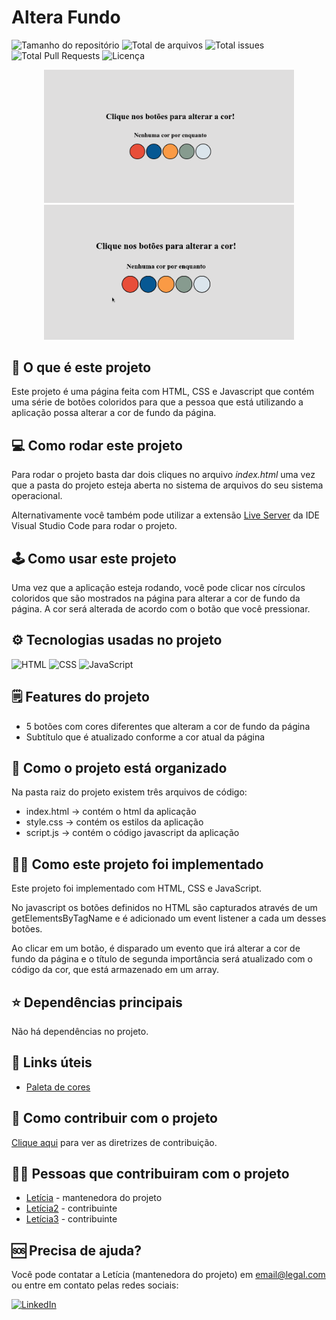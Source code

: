 # Altera Fundo

![Tamanho do repositório](https://img.shields.io/github/repo-size/barbaradantas030/altera-fundo?style=plastic)
![Total de arquivos](https://img.shields.io/github/directory-file-count/barbaradantas030/altera-fundo?type=file&style=plastic)
![Total issues](https://img.shields.io/gitea/issues/all/barbaradantas030/altera-fundo?style=plastic)
![Total Pull Requests](https://img.shields.io/gitea/pull-requests/all/barbaradantas030/altera-fundo?style=plastic)
![Licença](https://img.shields.io/github/license/barbaradantas030/altera-fundo?style=plastic)



<p align="center">
<img src="./imagens/imagem1.png" alt="Tela inicial" width="400px"></img>
<img src="./imagens/capa.gif" alt="Aplicação funcionando" width="400px"></img>
</p>


## 🤔 O que é este projeto 
Este projeto é uma página feita com HTML, CSS e Javascript que contém uma série de botões coloridos para que a pessoa que está utilizando a aplicação possa alterar a cor de fundo da página.

## 💻 Como rodar este projeto
Para rodar o projeto basta dar dois cliques no arquivo *index.html* uma vez que a pasta do projeto esteja aberta no sistema de arquivos do seu sistema operacional.

Alternativamente você também pode utilizar a extensão [Live Server](https://marketplace.visualstudio.com/items?itemName=ritwickdey.LiveServer) da IDE Visual Studio Code para rodar o projeto.

## 🕹️ Como usar este projeto
Uma vez que a aplicação esteja rodando, você pode clicar nos círculos coloridos que são mostrados na página para alterar a cor de fundo da página. A cor será alterada de acordo com o botão que você pressionar.

## ⚙️ Tecnologias usadas no projeto
![HTML](https://img.shields.io/badge/HTML5-E34F26?style=plastic&logo=html5&logoColor=white)
![CSS](https://img.shields.io/badge/CSS3-1572B6?style=plastic&logo=css3&logoColor=white)
![JavaScript](https://img.shields.io/badge/JavaScript-323330?style=plastic&logo=javascript&logoColor=F7DF1E)

## 🗒️ Features do projeto
- 5 botões com cores diferentes que alteram a cor de fundo da página
- Subtítulo que é atualizado conforme a cor atual da página
  
## 📁 Como o projeto está organizado 
Na pasta raiz do projeto existem três arquivos de código:
- index.html -> contém o html da aplicação
- style.css -> contém os estilos da aplicação
- script.js -> contém o código javascript da aplicação

## 👨‍💻 Como este projeto foi implementado
Este projeto foi implementado com HTML, CSS e JavaScript.

No javascript os botões definidos no HTML são capturados através de um getElementsByTagName e é adicionado um event listener a cada um desses botões.

Ao clicar em um botão, é disparado um evento que irá alterar a cor de fundo da página e o título de segunda importância será atualizado com o código da cor, que está armazenado em um array.

## ⭐ Dependências principais
Não há dependências no projeto.

## 💎 Links úteis
- [Paleta de cores](https://coolors.co/palette/d94e33-2c5697-ed9b33-8a9b8e-2d2926-f4e5de-dde5ed-f8f1e0-d7d2cb-dfdede)

## 🤝 Como contribuir com o projeto
[Clique aqui](./CONTRIBUTING.md) para ver as diretrizes de contribuição.

## 👩‍💻 Pessoas que contribuiram com o projeto
- [Letícia](https://github.com/LelePG) - mantenedora do projeto
- [Letícia2](https://github.com/LelePG) - contribuinte
- [Letícia3](https://github.com/LelePG) - contribuinte

## 🆘 Precisa de ajuda?
Você pode contatar a Letícia (mantenedora do projeto) em email@legal.com ou entre em contato pelas redes sociais:

[![LinkedIn](https://img.shields.io/badge/LinkedIn-0077B5?style=for-the-badge&logo=linkedin&logoColor=white)](https://www.linkedin.com/in/barbara-dantas-56931915/)




